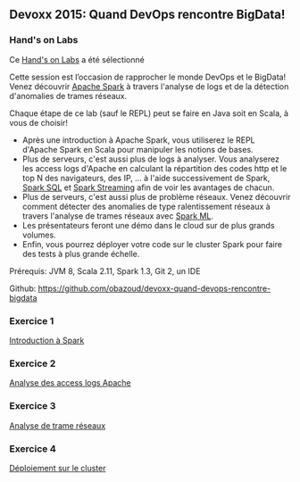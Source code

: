 ## Devoxx 2015: Quand DevOps rencontre BigData!

### Hand's on Labs

Ce [Hand's on Labs](http://cfp.devoxx.fr/2015/talk/QTQ-9573/Quand_DevOps_rencontre_BigData!) a été sélectionné

Cette session est l’occasion de rapprocher le monde DevOps et le BigData!
Venez découvrir [Apache Spark](https://spark.apache.org/) à travers l'analyse de logs et de la détection d'anomalies de trames réseaux.

Chaque étape de ce lab (sauf le REPL) peut se faire en Java soit en Scala, à vous de choisir!

* Après une introduction à Apache Spark, vous utiliserez le REPL d'Apache Spark en Scala pour manipuler les notions de bases.
* Plus de serveurs, c'est aussi plus de logs à analyser. Vous analyserez les access logs d'Apache en calculant la répartition des codes http et le top N des navigateurs, des IP, ... à l'aide successivement de Spark, [Spark SQL](https://spark.apache.org/sql/) et [Spark Streaming](https://spark.apache.org/streaming/) afin de voir les avantages de chacun.
* Plus de serveurs, c'est aussi plus de problème réseaux. Venez découvrir comment détecter des anomalies de type ralentissement réseaux à travers l'analyse de trames réseaux avec [Spark ML](https://spark.apache.org/mllib/).
* Les présentateurs feront une démo dans le cloud sur de plus grands volumes.
* Enfin, vous pourrez déployer votre code sur le cluster Spark pour faire des tests à plus grande échelle.

Prérequis: JVM 8, Scala 2.11, Spark 1.3, Git 2, un IDE

Github: https://github.com/obazoud/devoxx-quand-devops-rencontre-bigdata

### Exercice 1

[Introduction à Spark](exercice1/README.md)

### Exercice 2

[Analyse des access logs Apache](exercice2/README.md)

### Exercice 3

[Analyse de trame réseaux](exercice3/00-environnement.md)

### Exercice 4

[Déploiement sur le cluster](exercice4/README.md)
